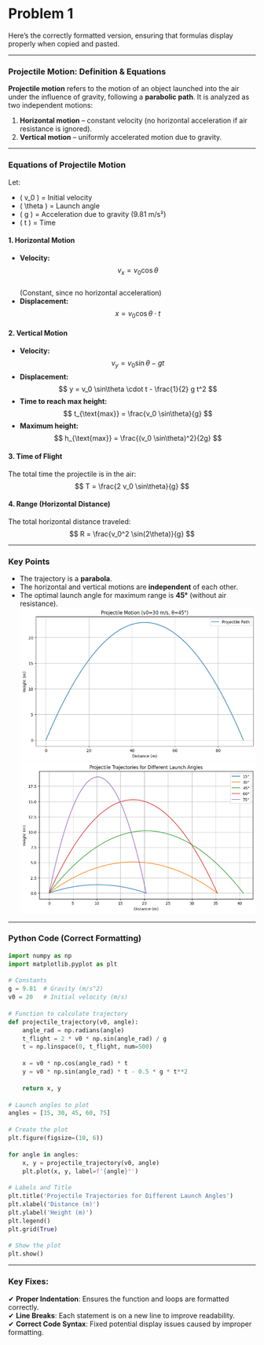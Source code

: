 # Problem 1
Here’s the correctly formatted version, ensuring that formulas display properly when copied and pasted.  

---

### **Projectile Motion: Definition & Equations**  

**Projectile motion** refers to the motion of an object launched into the air under the influence of gravity, following a **parabolic path**. It is analyzed as two independent motions:  

1. **Horizontal motion** – constant velocity (no horizontal acceleration if air resistance is ignored).  
2. **Vertical motion** – uniformly accelerated motion due to gravity.  

---

### **Equations of Projectile Motion**  

Let:  
- \( v_0 \) = Initial velocity  
- \( \theta \) = Launch angle  
- \( g \) = Acceleration due to gravity (9.81 m/s²)  
- \( t \) = Time  

#### **1. Horizontal Motion**  
- **Velocity:**  
  $$ v_x = v_0 \cos\theta $$  
  (Constant, since no horizontal acceleration)  
- **Displacement:**  
  $$ x = v_0 \cos\theta \cdot t $$  

#### **2. Vertical Motion**  
- **Velocity:**  
  $$ v_y = v_0 \sin\theta - g t $$  
- **Displacement:**  
  $$ y = v_0 \sin\theta \cdot t - \frac{1}{2} g t^2 $$  
- **Time to reach max height:**  
  $$ t_{\text{max}} = \frac{v_0 \sin\theta}{g} $$  
- **Maximum height:**  
  $$ h_{\text{max}} = \frac{(v_0 \sin\theta)^2}{2g} $$  

#### **3. Time of Flight**  
The total time the projectile is in the air:  
  $$ T = \frac{2 v_0 \sin\theta}{g} $$  

#### **4. Range (Horizontal Distance)**  
The total horizontal distance traveled:  
  $$ R = \frac{v_0^2 \sin(2\theta)}{g} $$  

---

### **Key Points**  
- The trajectory is a **parabola**.  
- The horizontal and vertical motions are **independent** of each other.  
- The optimal launch angle for maximum range is **45°** (without air resistance).  
![alt text](image-1.png)
![alt text](image-2.png)
---

### **Python Code (Correct Formatting)**
```python
import numpy as np
import matplotlib.pyplot as plt

# Constants
g = 9.81  # Gravity (m/s^2)
v0 = 20   # Initial velocity (m/s)

# Function to calculate trajectory
def projectile_trajectory(v0, angle):
    angle_rad = np.radians(angle)
    t_flight = 2 * v0 * np.sin(angle_rad) / g
    t = np.linspace(0, t_flight, num=500)
    
    x = v0 * np.cos(angle_rad) * t
    y = v0 * np.sin(angle_rad) * t - 0.5 * g * t**2
    
    return x, y

# Launch angles to plot
angles = [15, 30, 45, 60, 75]

# Create the plot
plt.figure(figsize=(10, 6))

for angle in angles:
    x, y = projectile_trajectory(v0, angle)
    plt.plot(x, y, label=f'{angle}°')

# Labels and Title
plt.title('Projectile Trajectories for Different Launch Angles')
plt.xlabel('Distance (m)')
plt.ylabel('Height (m)')
plt.legend()
plt.grid(True)

# Show the plot
plt.show()
```

---

### **Key Fixes:**
✔ **Proper Indentation**: Ensures the function and loops are formatted correctly.  
✔ **Line Breaks**: Each statement is on a new line to improve readability.  
✔ **Correct Code Syntax**: Fixed potential display issues caused by improper formatting.